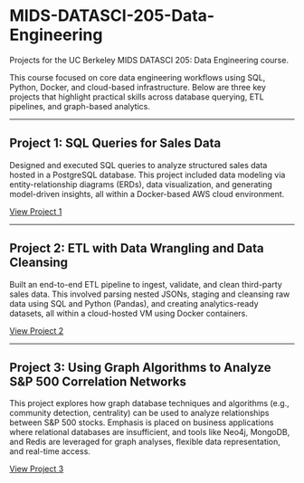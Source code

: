 # MIDS-DATASCI-205-Data-Engineering

Projects for the UC Berkeley MIDS DATASCI 205: Data Engineering course.

This course focused on core data engineering workflows using SQL, Python, Docker, and cloud-based infrastructure. Below are three key projects that highlight practical skills across database querying, ETL pipelines, and graph-based analytics.

---

## Project 1: SQL Queries for Sales Data  
Designed and executed SQL queries to analyze structured sales data hosted in a PostgreSQL database. This project included data modeling via entity-relationship diagrams (ERDs), data visualization, and generating model-driven insights, all within a Docker-based AWS cloud environment.

[View Project 1](https://github.com/danielwang730/MIDS-DATASCI-205-Data-Engineering/tree/main/MIDS%20205%20Project%201%20SQL%20Queries%20for%20Sales%20Data)

---

## Project 2: ETL with Data Wrangling and Data Cleansing  
Built an end-to-end ETL pipeline to ingest, validate, and clean third-party sales data. This involved parsing nested JSONs, staging and cleansing raw data using SQL and Python (Pandas), and creating analytics-ready datasets, all within a cloud-hosted VM using Docker containers.

[View Project 2](https://github.com/danielwang730/MIDS-DATASCI-205-Data-Engineering/tree/main/MIDS%20205%20Project%202%20ETL%20with%20Data%20Wrangling%20and%20Data%20Cleansing)

---

## Project 3: Using Graph Algorithms to Analyze S&P 500 Correlation Networks  
This project explores how graph database techniques and algorithms (e.g., community detection, centrality) can be used to analyze relationships between S&P 500 stocks. Emphasis is placed on business applications where relational databases are insufficient, and tools like Neo4j, MongoDB, and Redis are leveraged for graph analyses, flexible data representation, and real-time access.

[View Project 3](https://github.com/danielwang730/MIDS-DATASCI-205-Data-Engineering/tree/main/MIDS%20205%20Project%203%20Using%20Graph%20Algorithms%20to%20Analyze%20S%26P%20500%20Correlation%20Networks)
